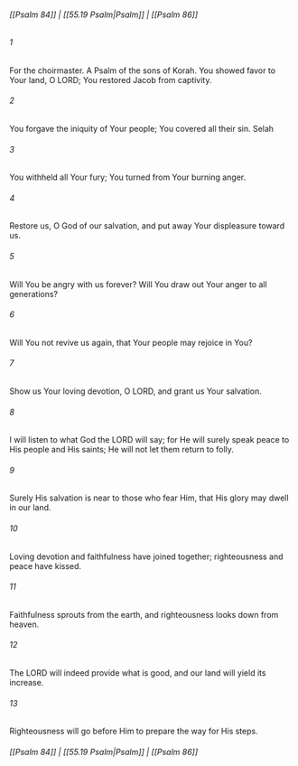 
###### [[Psalm 84]] | [[55.19 Psalm|Psalm]] | [[Psalm 86]]

###### 1
For the choirmaster. A Psalm of the sons of Korah. You showed favor to Your land, O LORD; You restored Jacob from captivity.
###### 2
You forgave the iniquity of Your people; You covered all their sin. Selah
###### 3
You withheld all Your fury; You turned from Your burning anger.
###### 4
Restore us, O God of our salvation, and put away Your displeasure toward us.
###### 5
Will You be angry with us forever? Will You draw out Your anger to all generations?
###### 6
Will You not revive us again, that Your people may rejoice in You?
###### 7
Show us Your loving devotion, O LORD, and grant us Your salvation.
###### 8
I will listen to what God the LORD will say; for He will surely speak peace to His people and His saints; He will not let them return to folly.
###### 9
Surely His salvation is near to those who fear Him, that His glory may dwell in our land.
###### 10
Loving devotion and faithfulness have joined together; righteousness and peace have kissed.
###### 11
Faithfulness sprouts from the earth, and righteousness looks down from heaven.
###### 12
The LORD will indeed provide what is good, and our land will yield its increase.
###### 13
Righteousness will go before Him to prepare the way for His steps.

###### [[Psalm 84]] | [[55.19 Psalm|Psalm]] | [[Psalm 86]]
